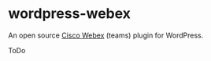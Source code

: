 # wordpress-webex
An open source [Cisco Webex](https://www.webex.com/) (teams) plugin for WordPress.


ToDo
